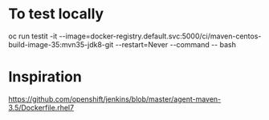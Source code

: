 # To test locally

oc run testit -it --image=docker-registry.default.svc:5000/ci/maven-centos-build-image-35:mvn35-jdk8-git --restart=Never --command -- bash 

# Inspiration

https://github.com/openshift/jenkins/blob/master/agent-maven-3.5/Dockerfile.rhel7